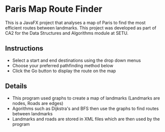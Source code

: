 # Paris Map Route Finder

This is a JavaFX project that analyses a map of Paris to find the most efficient routes between landmarks. This project was developed as part of CA2 for the Data Structures and Algorithms module at SETU.

## Instructions
* Select a start and end destinations using the drop down menus
* Choose your preferred pathfinding method below
* Click the Go button to display the route on the map

## Details
* This program used graphs to create a map of landmarks (Landmarks are nodes, Roads are edges)
* Agorithms such as Dijkstra's and BFS then use the graphs to find routes between landmarks
* Landmarks and roads are stored in XML files which are then used by the program


